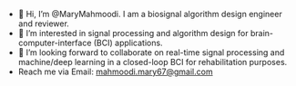 - 👋 Hi, I’m @MaryMahmoodi. I am a biosignal algorithm design engineer and reviewer.
- 👀 I’m interested in signal processing and algorithm design for brain-computer-interface (BCI) applications.
- 💞️ I’m looking forward to collaborate on real-time signal processing and machine/deep learning in a closed-loop BCI for rehabilitation purposes. 
-   Reach me via Email: mahmoodi.mary67@gmail.com
